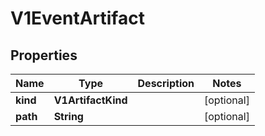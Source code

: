

# V1EventArtifact


## Properties

Name | Type | Description | Notes
------------ | ------------- | ------------- | -------------
**kind** | **V1ArtifactKind** |  |  [optional]
**path** | **String** |  |  [optional]



